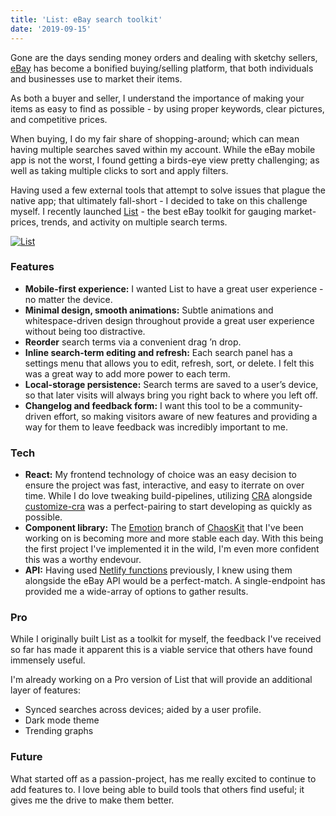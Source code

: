 ```yaml
---
title: 'List: eBay search toolkit'
date: '2019-09-15'
---
```


Gone are the days sending money orders and dealing with sketchy sellers, [eBay](https://ebay.com) has become a bonified buying/selling platform, that both individuals and businesses use to market their items.

As both a buyer and seller, I understand the importance of making your items as easy to find as possible - by using proper keywords, clear pictures, and competitive prices.

When buying, I do my fair share of shopping-around; which can mean having multiple searches saved within my account. While the eBay mobile app is not the worst, I found getting a birds-eye view pretty challenging; as well as taking multiple clicks to sort and apply filters.

Having used a few external tools that attempt to solve issues that plague the native app; that ultimately fall-short - I decided to take on this challenge myself. I recently launched [List](https://list.zslabs.com) - the best eBay toolkit for gauging market-prices, trends, and activity on multiple search terms.

<a target="_blank" href="https://list.zslabs.com">![List](/uploads/list.png)</a>

### Features

- **Mobile-first experience:** I wanted List to have a great user experience - no matter the device.
- **Minimal design, smooth animations:** Subtle animations and whitespace-driven design throughout provide a great user experience without being too distractive.
- **Reorder** search terms via a convenient drag ’n drop.
- **Inline search-term editing and refresh:** Each search panel has a settings menu that allows you to edit, refresh, sort, or delete. I felt this was a great way to add more power to each term.
- **Local-storage persistence:** Search terms are saved to a user’s device, so that later visits will always bring you right back to where you left off.
- **Changelog and feedback form:** I want this tool to be a community-driven effort, so making visitors aware of new features and providing a way for them to leave feedback was incredibly important to me.

### Tech

- **React:** My frontend technology of choice was an easy decision to ensure the project was fast, interactive, and easy to iterrate on over time. While I do love tweaking build-pipelines, utilizing [CRA](https://github.com/facebook/create-react-app) alongside [customize-cra](https://github.com/arackaf/customize-cra) was a perfect-pairing to start developing as quickly as possible.
- **Component library:** The [Emotion](https://emotion.sh) branch of [ChaosKit](https://github.com/gremlin/chaoskit/tree/feature/emotion) that I've been working on is becoming more and more stable each day. With this being the first project I've implemented it in the wild, I'm even more confident this was a worthy endevour.
- **API:** Having used [Netlify functions](https://www.netlify.com/docs/functions/) previously, I knew using them alongside the eBay API would be a perfect-match. A single-endpoint has provided me a wide-array of options to gather results.

### Pro

While I originally built List as a toolkit for myself, the feedback I've received so far has made it apparent this is a viable service that others have found immensely useful.

I'm already working on a Pro version of List that will provide an additional layer of features:

- Synced searches across devices; aided by a user profile.
- Dark mode theme
- Trending graphs

### Future

What started off as a passion-project, has me really excited to continue to add features to. I love being able to build tools that others find useful; it gives me the drive to make them better.

